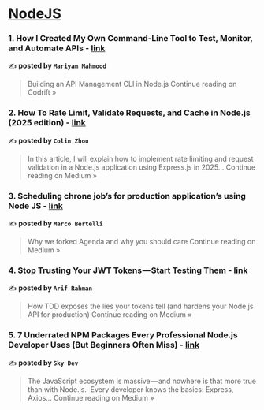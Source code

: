 
<h1><a href=https://medium.com/tag/nodejs/recommended target="_blank" rel="noopener noreferrer">NodeJS</a></h1>
<h3>1. How I Created My Own Command-Line Tool to Test, Monitor, and Automate APIs - <a href="https://medium.com/codrift/how-i-created-my-own-command-line-tool-to-test-monitor-and-automate-apis-201d93a5a6e5?source=rss------nodejs-5" target="_blank" rel="noopener noreferrer">link</a></h3>

✍️ **posted by `Mariyam Mahmood`**

<blockquote>Building an API Management CLI in Node.js
Continue reading on Codrift »</blockquote>

<h3>2. How To Rate Limit, Validate Requests, and Cache in Node.js (2025 edition) - <a href="https://medium.com/@colizu2020/how-to-rate-limit-validate-requests-and-cache-in-node-js-2025-edition-603f5a03c85c?source=rss------nodejs-5" target="_blank" rel="noopener noreferrer">link</a></h3>

✍️ **posted by `Colin Zhou`**

<blockquote>In this article, I will explain how to implement rate limiting and request validation in a Node.js application using Express.js in 2025…
Continue reading on Medium »</blockquote>

<h3>3. Scheduling chrone job’s for production application’s using Node JS - <a href="https://medium.com/@marco.bertelli/scheduling-chrone-jobs-for-production-application-s-using-node-js-4c2d4acdc658?source=rss------nodejs-5" target="_blank" rel="noopener noreferrer">link</a></h3>

✍️ **posted by `Marco Bertelli`**

<blockquote>Why we forked Agenda and why you should care
Continue reading on Medium »</blockquote>

<h3>4.  Stop Trusting Your JWT Tokens — Start Testing Them  - <a href="https://medium.com/@arif.rahman.rhm/stop-trusting-your-jwt-tokens-start-testing-them-4050a3bca54c?source=rss------nodejs-5" target="_blank" rel="noopener noreferrer">link</a></h3>

✍️ **posted by `Arif Rahman`**

<blockquote>How TDD exposes the lies your tokens tell (and hardens your Node.js API for production)
Continue reading on Medium »</blockquote>

<h3>5. 7 Underrated NPM Packages Every Professional Node.js Developer Uses (But Beginners Often Miss) - <a href="https://medium.com/@tailorsai123/7-underrated-npm-packages-every-professional-node-js-developer-uses-but-beginners-often-miss-ade9ff4378b1?source=rss------nodejs-5" target="_blank" rel="noopener noreferrer">link</a></h3>

✍️ **posted by `Sky Dev`**

<blockquote>The JavaScript ecosystem is massive — and nowhere is that more true than with Node.js.
 Every developer knows the basics: Express, Axios…
Continue reading on Medium »</blockquote>

